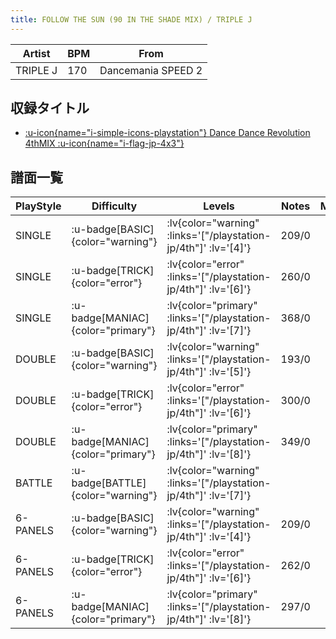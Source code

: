 ```yaml
---
title: FOLLOW THE SUN (90 IN THE SHADE MIX) / TRIPLE J
---
```


|Artist|BPM|From|
|------|---|----|
|TRIPLE J|170|Dancemania SPEED 2|

## 収録タイトル

- [ :u-icon{name="i-simple-icons-playstation"} Dance Dance Revolution 4thMIX :u-icon{name="i-flag-jp-4x3"} ](/playstation-jp/4th)

## 譜面一覧

|PlayStyle|Difficulty|Levels|Notes|Movie|
|---------|----------|------|-----|-----|
|SINGLE| :u-badge[BASIC]{color="warning"} | :lv{color="warning" :links='["/playstation-jp/4th"]' :lv='[4]'} |209/0||
|SINGLE| :u-badge[TRICK]{color="error"} | :lv{color="error" :links='["/playstation-jp/4th"]' :lv='[6]'} |260/0||
|SINGLE| :u-badge[MANIAC]{color="primary"} | :lv{color="primary" :links='["/playstation-jp/4th"]' :lv='[7]'} |368/0||
|DOUBLE| :u-badge[BASIC]{color="warning"} | :lv{color="warning" :links='["/playstation-jp/4th"]' :lv='[5]'} |193/0||
|DOUBLE| :u-badge[TRICK]{color="error"} | :lv{color="error" :links='["/playstation-jp/4th"]' :lv='[6]'} |300/0||
|DOUBLE| :u-badge[MANIAC]{color="primary"} | :lv{color="primary" :links='["/playstation-jp/4th"]' :lv='[8]'} |349/0||
|BATTLE| :u-badge[BATTLE]{color="warning"} | :lv{color="warning" :links='["/playstation-jp/4th"]' :lv='[7]'} |||
|6-PANELS| :u-badge[BASIC]{color="warning"} | :lv{color="warning" :links='["/playstation-jp/4th"]' :lv='[4]'} |209/0||
|6-PANELS| :u-badge[TRICK]{color="error"} | :lv{color="error" :links='["/playstation-jp/4th"]' :lv='[6]'} |262/0||
|6-PANELS| :u-badge[MANIAC]{color="primary"} | :lv{color="primary" :links='["/playstation-jp/4th"]' :lv='[8]'} |297/0||
